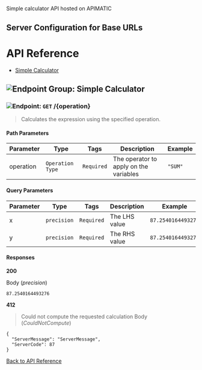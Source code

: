 # 

Simple calculator API hosted on APIMATIC



## Server Configuration for Base URLs







# <a name="api_reference"></a>API Reference

* [Simple Calculator](#simple_calculator)

## <a name="simple_calculator"></a>![Endpoint Group: ](https://apidocs.io/img/class.png "Simple Calculator") Simple Calculator


### <a name="calculate"></a>![Endpoint: ](https://apidocs.io/img/method.png "Calculate") `GET` /{operation}

> Calculates the expression using the specified operation.



#### Path Parameters
| Parameter | Type | Tags | Description | Example |
|-----------|------| ---- |-------------| ------- |
| operation | `Operation Type` |  ``` Required ```  | The operator to apply on the variables | `"SUM"` | 

#### Query Parameters
| Parameter | Type | Tags | Description | Example |
|-----------|------| ---- |-------------| ------- |
| x | `precision` |  ``` Required ```  | The LHS value | `87.2540164493276` | 
| y | `precision` |  ``` Required ```  | The RHS value | `87.2540164493276` | 

#### Responses
**200** 

Body (_precision_) 
```
87.2540164493276
```


**412** 

> Could not compute the requested calculation
Body (_CouldNotCompute_) 
```
{
  "ServerMessage": "ServerMessage",
  "ServerCode": 87
}
```


[Back to API Reference](#api_reference)

